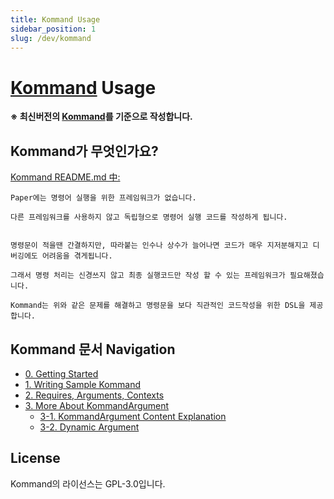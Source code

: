 ```yaml
---
title: Kommand Usage 
sidebar_position: 1 
slug: /dev/kommand
---
```


# [Kommand](https://github.com/monun/kommand/) Usage

**※ 최신버전의 [Kommand](https://github.com/monun/kommand/)를 기준으로 작성합니다.**

## Kommand가 무엇인가요?

[Kommand README.md 中:](https://github.com/monun/kommand/blob/master/README.md)

```
Paper에는 명령어 실행을 위한 프레임워크가 없습니다.

다른 프레임워크를 사용하지 않고 독립형으로 명령어 실행 코드를 작성하게 됩니다.


명령문이 적을땐 간결하지만, 따라붙는 인수나 상수가 늘어나면 코드가 매우 지저분해지고 디버깅에도 어려움을 겪게됩니다.

그래서 명령 처리는 신경쓰지 않고 최종 실행코드만 작성 할 수 있는 프레임워크가 필요해졌습니다.

Kommand는 위와 같은 문제를 해결하고 명령문을 보다 직관적인 코드작성을 위한 DSL을 제공합니다.
```

## Kommand 문서 Navigation

- [0. Getting Started](0-getting-started.md)
- [1. Writing Sample Kommand](1-sample-kommand.md)
- [2. Requires, Arguments, Contexts](2-requires-arguments-contexts.md)
- [3. More About KommandArgument](3-more-kommandargument.md)
    - [3-1. KommandArgument Content Explanation](3-1-kommandargument-content-explanation.md)
    - [3-2. Dynamic Argument](3-2-dynamic-argument.md)

## License

Kommand의 라이선스는 GPL-3.0입니다.
